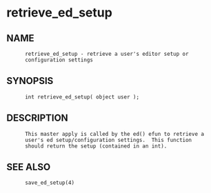 # retrieve_ed_setup
## NAME
          retrieve_ed_setup - retrieve a user's editor setup or
          configuration settings

## SYNOPSIS
          int retrieve_ed_setup( object user );

## DESCRIPTION
          This master apply is called by the ed() efun to retrieve a
          user's ed setup/configuration settings.  This function
          should return the setup (contained in an int).

## SEE ALSO
          save_ed_setup(4)
